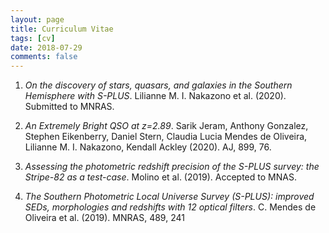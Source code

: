 ```yaml
---
layout: page
title: Curriculum Vitae
tags: [cv]
date: 2018-07-29
comments: false
---
```


1. *On the discovery of stars, quasars, and galaxies in the Southern Hemisphere with S-PLUS*. Lilianne M. I. Nakazono et al. (2020). Submitted to MNRAS.

2. *An Extremely Bright QSO at z=2.89*. Sarik Jeram, Anthony Gonzalez, Stephen Eikenberry, Daniel Stern, Claudia Lucia Mendes de Oliveira, Lilianne M. I. Nakazono, Kendall Ackley (2020). AJ, 899, 76.

3. *Assessing the photometric redshift precision of the S-PLUS survey: the Stripe-82 as a test-case*. Molino et al. (2019). Accepted to MNAS.

4. *The Southern Photometric Local Universe Survey (S-PLUS): improved SEDs, morphologies and redshifts with 12 optical filters*. C. Mendes de Oliveira et al. (2019). MNRAS, 489, 241

